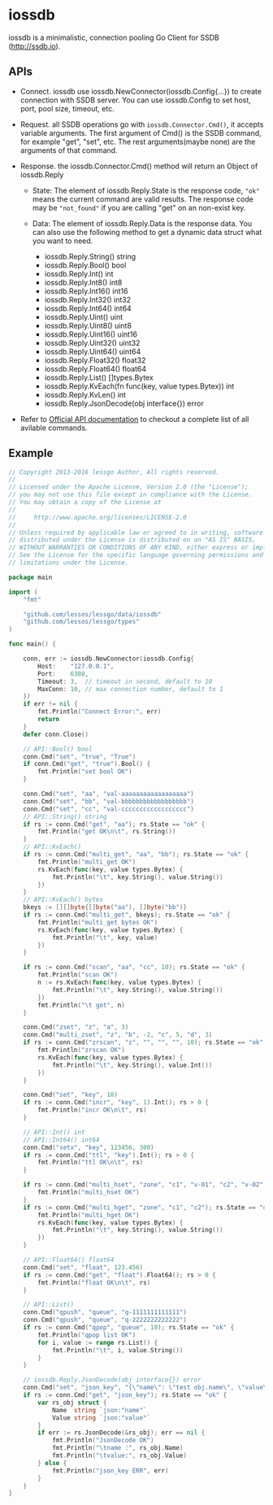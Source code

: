 # iossdb

iossdb is a minimalistic, connection pooling Go Client for SSDB (http://ssdb.io).

## APIs
* Connect. iossdb use iossdb.NewConnector(iossdb.Config{...}) to create connection with SSDB server. You can use iossdb.Config to set host, port, pool size, timeout, etc.

* Request. all SSDB operations go with ```iossdb.Connector.Cmd()```, it accepts variable arguments. The first argument of Cmd() is the SSDB command, for example "get", "set", etc. The rest arguments(maybe none) are the arguments of that command.

* Response. the iossdb.Connector.Cmd() method will return an Object of iossdb.Reply

	* State:  The element of iossdb.Reply.State is the response code, ```"ok"``` means the current command are valid results. The response code may be ```"not_found"``` if you are calling "get" on an non-exist key.

	* Data: The element of iossdb.Reply.Data is the response data. You can also use the following method to get a dynamic data struct what you want to need.
		* iossdb.Reply.String() string
		* iossdb.Reply.Bool() bool
		* iossdb.Reply.Int() int
		* iossdb.Reply.Int8() int8
		* iossdb.Reply.Int16() int16
		* iossdb.Reply.Int32() int32
		* iossdb.Reply.Int64() int64
		* iossdb.Reply.Uint() uint
		* iossdb.Reply.Uint8() uint8
		* iossdb.Reply.Uint16() uint16
		* iossdb.Reply.Uint32() uint32
		* iossdb.Reply.Uint64() uint64
		* iossdb.Reply.Float32() float32
		* iossdb.Reply.Float64() float64
		* iossdb.Reply.List() []types.Bytex
		* iossdb.Reply.KvEach(fn func(key, value types.Bytex)) int
		* iossdb.Reply.KvLen() int
		* iossdb.Reply.JsonDecode(obj interface{}) error

* Refer to [Official API documentation](http://ssdb.io/docs/) to checkout a complete list of all avilable commands.

## Example
```go
// Copyright 2013-2016 lessgo Author, All rights reserved.
//
// Licensed under the Apache License, Version 2.0 (the "License");
// you may not use this file except in compliance with the License.
// You may obtain a copy of the License at
//
//     http://www.apache.org/licenses/LICENSE-2.0
//
// Unless required by applicable law or agreed to in writing, software
// distributed under the License is distributed on an "AS IS" BASIS,
// WITHOUT WARRANTIES OR CONDITIONS OF ANY KIND, either express or implied.
// See the License for the specific language governing permissions and
// limitations under the License.

package main

import (
	"fmt"

	"github.com/lessos/lessgo/data/iossdb"
	"github.com/lessos/lessgo/types"
)

func main() {

	conn, err := iossdb.NewConnector(iossdb.Config{
		Host:    "127.0.0.1",
		Port:    6380,
		Timeout: 3,  // timeout in second, default to 10
		MaxConn: 10, // max connection number, default to 1
	})
	if err != nil {
		fmt.Println("Connect Error:", err)
		return
	}
	defer conn.Close()

	// API::Bool() bool
	conn.Cmd("set", "true", "True")
	if conn.Cmd("get", "true").Bool() {
		fmt.Println("set bool OK")
	}

	conn.Cmd("set", "aa", "val-aaaaaaaaaaaaaaaaaa")
	conn.Cmd("set", "bb", "val-bbbbbbbbbbbbbbbbbb")
	conn.Cmd("set", "cc", "val-cccccccccccccccccc")
	// API::String() string
	if rs := conn.Cmd("get", "aa"); rs.State == "ok" {
		fmt.Println("get OK\n\t", rs.String())
	}
	// API::KvEach()
	if rs := conn.Cmd("multi_get", "aa", "bb"); rs.State == "ok" {
		fmt.Println("multi_get OK")
		rs.KvEach(func(key, value types.Bytex) {
			fmt.Println("\t", key.String(), value.String())
		})
	}
	// API::KvEach() bytes
	bkeys := [][]byte{[]byte("aa"), []byte("bb")}
	if rs := conn.Cmd("multi_get", bkeys); rs.State == "ok" {
		fmt.Println("multi_get bytes OK")
		rs.KvEach(func(key, value types.Bytex) {
			fmt.Println("\t", key, value)
		})
	}

	if rs := conn.Cmd("scan", "aa", "cc", 10); rs.State == "ok" {
		fmt.Println("scan OK")
		n := rs.KvEach(func(key, value types.Bytex) {
			fmt.Println("\t", key.String(), value.String())
		})
		fmt.Println("\t got", n)
	}

	conn.Cmd("zset", "z", "a", 3)
	conn.Cmd("multi_zset", "z", "b", -2, "c", 5, "d", 3)
	if rs := conn.Cmd("zrscan", "z", "", "", "", 10); rs.State == "ok" {
		fmt.Println("zrscan OK")
		rs.KvEach(func(key, value types.Bytex) {
			fmt.Println("\t", key.String(), value.Int())
		})
	}

	conn.Cmd("set", "key", 10)
	if rs := conn.Cmd("incr", "key", 1).Int(); rs > 0 {
		fmt.Println("incr OK\n\t", rs)
	}

	// API::Int() int
	// API::Int64() int64
	conn.Cmd("setx", "key", 123456, 300)
	if rs := conn.Cmd("ttl", "key").Int(); rs > 0 {
		fmt.Println("ttl OK\n\t", rs)
	}

	if rs := conn.Cmd("multi_hset", "zone", "c1", "v-01", "c2", "v-02"); rs.State == "ok" {
		fmt.Println("multi_hset OK")
	}
	if rs := conn.Cmd("multi_hget", "zone", "c1", "c2"); rs.State == "ok" {
		fmt.Println("multi_hget OK")
		rs.KvEach(func(key, value types.Bytex) {
			fmt.Println("\t", key.String(), value.String())
		})
	}

	// API::Float64() float64
	conn.Cmd("set", "float", 123.456)
	if rs := conn.Cmd("get", "float").Float64(); rs > 0 {
		fmt.Println("float OK\n\t", rs)
	}

	// API::List()
	conn.Cmd("qpush", "queue", "q-1111111111111")
	conn.Cmd("qpush", "queue", "q-2222222222222")
	if rs := conn.Cmd("qpop", "queue", 10); rs.State == "ok" {
		fmt.Println("qpop list OK")
		for i, value := range rs.List() {
			fmt.Println("\t", i, value.String())
		}
	}

	// iossdb.Reply.JsonDecode(obj interface{}) error
	conn.Cmd("set", "json_key", "{\"name\": \"test obj.name\", \"value\": \"test obj.value\"}")
	if rs := conn.Cmd("get", "json_key"); rs.State == "ok" {
		var rs_obj struct {
			Name  string `json:"name"`
			Value string `json:"value"`
		}
		if err := rs.JsonDecode(&rs_obj); err == nil {
			fmt.Println("JsonDecode OK")
			fmt.Println("\tname :", rs_obj.Name)
			fmt.Println("\tvalue:", rs_obj.Value)
		} else {
			fmt.Println("json_key ERR", err)
		}
	}
}
```

